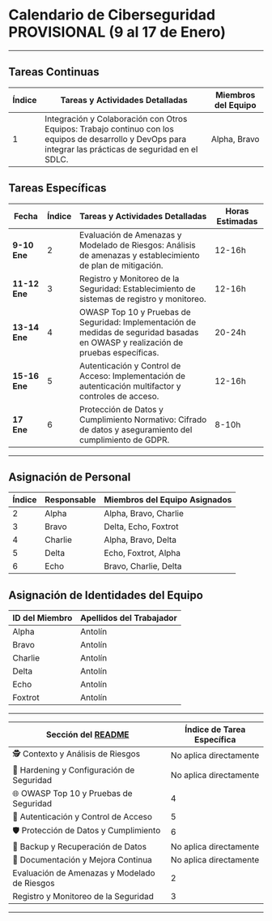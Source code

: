 # Calendario de Ciberseguridad PROVISIONAL (9 al 17 de Enero)

---

## Tareas Continuas
| Índice | Tareas y Actividades Detalladas | Miembros del Equipo |
| ------ | ------------------------------- | ------------------- |
| 1      | Integración y Colaboración con Otros Equipos: Trabajo continuo con los equipos de desarrollo y DevOps para integrar las prácticas de seguridad en el SDLC. | Alpha, Bravo |

## Tareas Específicas
| Fecha        | Índice | Tareas y Actividades Detalladas | Horas Estimadas |
| ------------ | ------ | ------------------------------- | --------------- |
| **9-10 Ene** | 2      | Evaluación de Amenazas y Modelado de Riesgos: Análisis de amenazas y establecimiento de plan de mitigación. | 12-16h |
| **11-12 Ene**| 3      | Registro y Monitoreo de la Seguridad: Establecimiento de sistemas de registro y monitoreo. | 12-16h |
| **13-14 Ene**| 4      | OWASP Top 10 y Pruebas de Seguridad: Implementación de medidas de seguridad basadas en OWASP y realización de pruebas específicas. | 20-24h |
| **15-16 Ene**| 5      | Autenticación y Control de Acceso: Implementación de autenticación multifactor y controles de acceso. | 12-16h |
| **17 Ene**   | 6      | Protección de Datos y Cumplimiento Normativo: Cifrado de datos y aseguramiento del cumplimiento de GDPR. | 8-10h |

---

## Asignación de Personal
| Índice | Responsable | Miembros del Equipo Asignados |
| ------ | ----------- | ---------------------------- |
| 2      | Alpha       | Alpha, Bravo, Charlie         |
| 3      | Bravo       | Delta, Echo, Foxtrot          |
| 4      | Charlie     | Alpha, Bravo, Delta           |
| 5      | Delta       | Echo, Foxtrot, Alpha          |
| 6      | Echo        | Bravo, Charlie, Delta         |

## Asignación de Identidades del Equipo
| ID del Miembro | Apellidos del Trabajador |
|---------------|--------------------------|
| Alpha         | Antolín                  |
| Bravo         | Antolín                  |
| Charlie       | Antolín                  |
| Delta         | Antolín                  |
| Echo          | Antolín                  |
| Foxtrot       | Antolín                  |

---

| Sección del [README](../README.md)         | Índice de Tarea Específica |
|-------------------------------------------|---------------------------|
| 🕵️ Contexto y Análisis de Riesgos         | No aplica directamente    |
| 🔐 Hardening y Configuración de Seguridad  | No aplica directamente    |
| 🌐 OWASP Top 10 y Pruebas de Seguridad     | 4                         |
| 🚪 Autenticación y Control de Acceso       | 5                         |
| 🛡️ Protección de Datos y Cumplimiento     | 6                         |
| 💾 Backup y Recuperación de Datos          | No aplica directamente    |
| 📝 Documentación y Mejora Continua         | No aplica directamente    |
| Evaluación de Amenazas y Modelado de Riesgos | 2                        |
| Registro y Monitoreo de la Seguridad       | 3                         |

---
